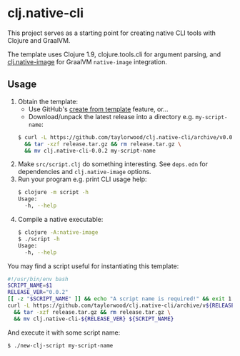 # clj.native-cli

This project serves as a starting point for creating native CLI tools with Clojure
and GraalVM.

The template uses Clojure 1.9, clojure.tools.cli for argument parsing, and [clj.native-image](https://github.com/taylorwood/clj.native-image) for GraalVM `native-image` integration.

## Usage

1. Obtain the template:
   - Use GitHub's [create from template](https://github.com/taylorwood/clj.native-cli/generate) feature, or...
   - Download/unpack the latest release into a directory e.g. `my-script-name`:
   ```bash
   $ curl -L https://github.com/taylorwood/clj.native-cli/archive/v0.0.2.tar.gz > release.tar.gz \
     && tar -xzf release.tar.gz && rm release.tar.gz \
     && mv clj.native-cli-0.0.2 my-script-name
   ```
1. Make `src/script.clj` do something interesting. See `deps.edn` for dependencies and `clj.native-image` options.
1. Run your program e.g. print CLI usage help:
   ```bash
   $ clojure -m script -h
   Usage:
     -h, --help
   ```
1. Compile a native executable:
   ```bash
   $ clojure -A:native-image
   $ ./script -h
   Usage:
     -h, --help
   ```

You may find a script useful for instantiating this template:
```bash
#!/usr/bin/env bash
SCRIPT_NAME=$1
RELEASE_VER="0.0.2"
[[ -z "$SCRIPT_NAME" ]] && echo "A script name is required!" && exit 1
curl -L https://github.com/taylorwood/clj.native-cli/archive/v${RELEASE_VER}.tar.gz > release.tar.gz \
  && tar -xzf release.tar.gz && rm release.tar.gz \
  && mv clj.native-cli-${RELEASE_VER} ${SCRIPT_NAME}
```
And execute it with some script name:
```bash
$ ./new-clj-script my-script-name
```
